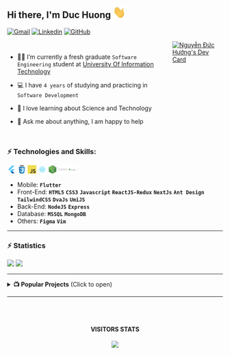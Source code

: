 <h2> Hi there, I'm Duc Huong <img src="https://raw.githubusercontent.com/ABSphreak/ABSphreak/master/gifs/Hi.gif" width="30px"></h2>


[![Gmail](https://img.shields.io/twitter/url?label=Gmail&logo=gmail&url=https://gmail.com)](mailto:duchuong007@gmail.com)
[![Linkedin](https://img.shields.io/twitter/url?label=Linkedin&logo=linkedin&url=https://linkedin.com/in/duchuong007)](https://www.linkedin.com/in/duchuong007/)
[![GitHub](https://img.shields.io/twitter/url?label=Visualize&logo=github&url=https://github.com/huongnguyenduc)](https://github.com/huongnguyenduc)

<div style="display: flex; flex-direction: row; justify-content: space-">

<p>
    
- 👨‍🎓 I’m currently a fresh graduate `Software Engineering` student at [University Of Information Technology](https://en.uit.edu.vn/overview-vnuhcm-university-information-technology)
    
- 💻 I have `4 years` of studying and practicing in `Software Development`
    
- 🌱 I love learning about Science and Technology
    
- 💬 Ask me about anything, I am happy to help
    
</p>
    <a href="https://app.daily.dev/duchuong007"><img src="https://api.daily.dev/devcards/d6c6daa15d3a4757a7473528db642b17.png?r=5jo" width="250" alt="Nguyễn Đức Hướng's Dev Card"/></a>
</div>








### ⚡ Technologies and Skills:  
<code><img height="20" src="https://raw.githubusercontent.com/github/explore/80688e429a7d4ef2fca1e82350fe8e3517d3494d/topics/flutter/flutter.png"></code>
<code><img height="20" src="https://raw.githubusercontent.com/github/explore/80688e429a7d4ef2fca1e82350fe8e3517d3494d/topics/css/css.png"></code>
<code><img height="20" src="https://raw.githubusercontent.com/github/explore/80688e429a7d4ef2fca1e82350fe8e3517d3494d/topics/javascript/javascript.png"></code>
<code><img height="20" src="https://raw.githubusercontent.com/github/explore/80688e429a7d4ef2fca1e82350fe8e3517d3494d/topics/react/react.png"></code>
<code><img height="20" src="https://raw.githubusercontent.com/github/explore/80688e429a7d4ef2fca1e82350fe8e3517d3494d/topics/nodejs/nodejs.png"></code>
<code><img height="20" src="https://raw.githubusercontent.com/github/explore/80688e429a7d4ef2fca1e82350fe8e3517d3494d/topics/express/express.png"></code>
<code><img height="20" src="https://raw.githubusercontent.com/github/explore/80688e429a7d4ef2fca1e82350fe8e3517d3494d/topics/mongodb/mongodb.png"></code>

- Mobile: **`Flutter`**
- Front-End:  **`HTML5`** **`CSS3`** **`Javascript`** **`ReactJS-Redux`** **`NextJs`** **`Ant Design`** **`TailwindCSS`** **`DvaJs`** **`UmiJS`** 
- Back-End: **`NodeJS`** **`Express`** 
- Database: **`MSSQL`** **`MongoDB`**
- Others: **`Figma`** **`Vim`**


---
### ⚡ Statistics  
<img  src="https://github-readme-stats.vercel.app/api?username=huongnguyenduc&show_icons=true">

<a href="https://github.com/huongnguyenduc">
    <img style="" src="https://github-readme-stats.vercel.app/api/top-langs/?username=huongnguyenduc&hide=jupyter%20notebook,html&langs_count=7&layout=compact" />
</a>


---


<details>
<summary><b>📺 Popular Projects</b> (Click to open)</summary><br/>
<table>
<tbody>
<tr>
<a href="https://github.com/huongnguyenduc/furniture-store">
<img src="https://github-readme-stats.vercel.app/api/pin/?username=huongnguyenduc&repo=furniture-store" />
</a>
<tr>
<a href="https://github.com/huongnguyenduc/nft-auction">
<img src="https://github-readme-stats.vercel.app/api/pin/?username=huongnguyenduc&repo=nft-auction" />
</a>
<tr>
<a href="https://github.com/huongnguyenduc/room-booking">
<img src="https://github-readme-stats.vercel.app/api/pin/?username=huongnguyenduc&repo=room-booking" />
</a>
<tr>
<a href="https://github.com/huongnguyenduc/wedding-management">
<img src="https://github-readme-stats.vercel.app/api/pin/?username=huongnguyenduc&repo=wedding-management" />
</a>
</tr>
<a href="https://github.com/huongnguyenduc/cooking_master">
<img src="https://github-readme-stats.vercel.app/api/pin/?username=huongnguyenduc&repo=cooking_master" />
</a>
</tr>
</tbody>
</table>
</details>

---

<br/><br/>
<h4 align="center">VISITORS STATS</h4>
<p align="center"><img src="https://profile-counter.glitch.me/{huongnguyenduc}/count.svg"/></p>
